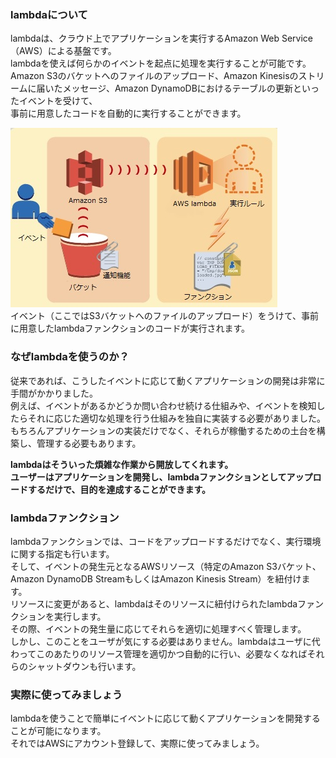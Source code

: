 ### lambdaについて  
lambdaは、クラウド上でアプリケーションを実行するAmazon Web Service（AWS）による基盤です。  
lambdaを使えば何らかのイベントを起点に処理を実行することが可能です。  
Amazon S3のバケットへのファイルのアップロード、Amazon Kinesisのストリームに届いたメッセージ、Amazon DynamoDBにおけるテーブルの更新といったイベントを受けて、  
事前に用意したコードを自動的に実行することができます。  
  
![lamdaの説明](https://raw.githubusercontent.com/tamken999/worksample/develop/lamdaの説明.jpg)  
イベント（ここではS3バケットへのファイルのアップロード）をうけて、事前に用意したlambdaファンクションのコードが実行されます。  
  
### なぜlambdaを使うのか？  
従来であれば、こうしたイベントに応じて動くアプリケーションの開発は非常に手間がかかりました。  
例えば、イベントがあるかどうか問い合わせ続ける仕組みや、イベントを検知したらそれに応じた適切な処理を行う仕組みを独自に実装する必要がありました。  
もちろんアプリケーションの実装だけでなく、それらが稼働するための土台を構築し、管理する必要もあります。  

**lambdaはそういった煩雑な作業から開放してくれます。**  
**ユーザーはアプリケーションを開発し、lambdaファンクションとしてアップロードするだけで、目的を達成することができます。**  
  
### lambdaファンクション  
lambdaファンクションでは、コードをアップロードするだけでなく、実行環境に関する指定も行います。  
そして、イベントの発生元となるAWSリソース（特定のAmazon S3バケット、Amazon DynamoDB StreamもしくはAmazon Kinesis Stream）を紐付けます。  
リソースに変更があると、lambdaはそのリソースに紐付けられたlambdaファンクションを実行します。  
その際、イベントの発生量に応じてそれらを適切に処理すべく管理します。  
しかし、このことをユーザが気にする必要はありません。lambdaはユーザに代わってこのあたりのリソース管理を適切かつ自動的に行い、必要なくなればそれらのシャットダウンも行います。  
  
### 実際に使ってみましょう  
lambdaを使うことで簡単にイベントに応じて動くアプリケーションを開発することが可能になります。  
それではAWSにアカウント登録して、実際に使ってみましょう。